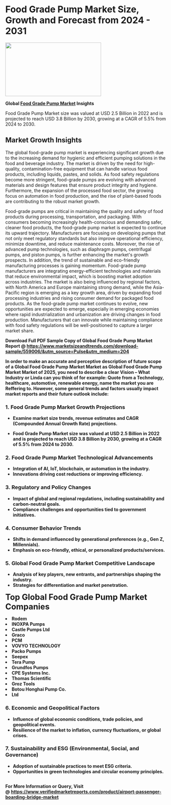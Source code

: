 <H1>Food Grade Pump Market Size, Growth and Forecast from 2024 - 2031</H1><img class="aligncenter size-medium wp-image-584254" src="https://thirdeyenews.in/wp-content/uploads/2024/09/Global-Market-Research-300x168.jpeg" alt="" width="300" height="168" /><p><strong>Global&nbsp;<a href="https://www.marketsizeandtrends.com/download-sample/559006/&amp;utm_source=Pulse&amp;utm_medium=204">Food Grade Pump Market</a> Insights</strong></p><p>Food Grade Pump Market size was valued at USD 2.5 Billion in 2022 and is projected to reach USD 3.8 Billion by 2030, growing at a CAGR of 5.5% from 2024 to 2030.</p><p><h2>Market Growth Insights</h2> <p>The global food-grade pump market is experiencing significant growth due to the increasing demand for hygienic and efficient pumping solutions in the food and beverage industry. The market is driven by the need for high-quality, contamination-free equipment that can handle various food products, including liquids, pastes, and solids. As food safety regulations become more stringent, food-grade pumps are evolving with advanced materials and design features that ensure product integrity and hygiene. Furthermore, the expansion of the processed food sector, the growing focus on automation in food production, and the rise of plant-based foods are contributing to the robust market growth.</p> <p><strong></strong></p> <p>Food-grade pumps are critical in maintaining the quality and safety of food products during processing, transportation, and packaging. With consumers becoming increasingly health-conscious and demanding safer, cleaner food products, the food-grade pump market is expected to continue its upward trajectory. Manufacturers are focusing on developing pumps that not only meet regulatory standards but also improve operational efficiency, minimize downtime, and reduce maintenance costs. Moreover, the rise of advanced pump technologies, such as diaphragm pumps, centrifugal pumps, and piston pumps, is further enhancing the market's growth prospects. In addition, the trend of sustainable and eco-friendly manufacturing processes is gaining momentum. Food-grade pump manufacturers are integrating energy-efficient technologies and materials that reduce environmental impact, which is boosting market adoption across industries. The market is also being influenced by regional factors, with North America and Europe maintaining strong demand, while the Asia-Pacific region is emerging as a key growth area, driven by expanding food processing industries and rising consumer demand for packaged food products. As the food-grade pump market continues to evolve, new opportunities are expected to emerge, especially in emerging economies where rapid industrialization and urbanization are driving changes in food production. Manufacturers that can innovate while maintaining compliance with food safety regulations will be well-positioned to capture a larger market share. </p> <p><strong></p><p><span class=""><strong>Download Full PDF Sample Copy of Global Food Grade Pump Market Report</strong> @ <a href="https://www.marketsizeandtrends.com/download-sample/559006/&amp;utm_source=Pulse&amp;utm_medium=204" target="_blank">https://www.marketsizeandtrends.com/download-sample/559006/&amp;utm_source=Pulse&amp;utm_medium=204</a></span></p><p>In order to make an accurate and perceptive description of future scope of a Global&nbsp;Food Grade Pump Market Market as Global&nbsp;Food Grade Pump Market Market of 2025, you need to describe a clear Vision &ndash; What Industry or Linda can you think of for example: Quote from a Technology, healthcare, automotive, renewable energy, name the market you are Reffering to. However, some general trends and factors usually impact market reports and their future outlook include:</p><h3>1.&nbsp;<strong>Food Grade Pump Market Growth Projections</strong></h3><ul><li>Examine market size trends, revenue estimates and CAGR (Compounded Annual Growth Rate) projections.</li><li><p>Food Grade Pump Market size was valued at USD 2.5 Billion in 2022 and is projected to reach USD 3.8 Billion by 2030, growing at a CAGR of 5.5% from 2024 to 2030.</p></li></ul><h3>2.&nbsp;<strong>Food Grade Pump Market Technological Advancements</strong></h3><ul><li>Integration of AI, IoT, blockchain, or automation in the industry.</li><li>Innovations driving cost reductions or improving efficiency.</li></ul><h3>3.&nbsp;<strong>Regulatory and Policy Changes</strong></h3><ul><li>Impact of global and regional regulations, including sustainability and carbon-neutral goals.</li><li>Compliance challenges and opportunities tied to government initiatives.</li></ul><h3>4.&nbsp;<strong>Consumer Behavior Trends</strong></h3><ul><li>Shifts in demand influenced by generational preferences (e.g., Gen Z, Millennials).</li><li>Emphasis on eco-friendly, ethical, or personalized products/services.</li></ul><h3>5.&nbsp;<strong>Global Food Grade Pump Market Competitive Landscape</strong></h3><ul><li>Analysis of key players, new entrants, and partnerships shaping the industry.</li><li>Strategies for differentiation and market penetration.</li></ul><p data-pm-slice="1 1 []"><span style="color: inherit; font-family: inherit; font-size: 25px;">Top Global Food Grade Pump Market Companies</span></p><div class="" data-test-id=""><p><li>Rodem</li><li> INOXPA Pumps</li><li> Castle Pumps Ltd</li><li> Graco</li><li> PCM</li><li> VOVYO TECHNOLOGY</li><li> Packo Pumps</li><li> Seepex</li><li> Tera Pump</li><li> Grundfos Pumps</li><li> CPE Systems Inc.</li><li> Thomas Scientific</li><li> Groz Tools</li><li> Botou Honghai Pump Co.</li><li>Ltd</li></p></div><h3>6.&nbsp;<strong>Economic and Geopolitical Factors</strong></h3><ul><li>Influence of global economic conditions, trade policies, and geopolitical events.</li><li>Resilience of the market to inflation, currency fluctuations, or global crises.</li></ul><h3>7.&nbsp;<strong>Sustainability and ESG (Environmental, Social, and Governance)</strong></h3><ul><li>Adoption of sustainable practices to meet ESG criteria.</li><li>Opportunities in green technologies and circular economy principles.</li></ul><h2><strong style="font-size: 14px;">For More Information or Query, Visit @&nbsp;</strong><a style="background-color: #ffffff; font-size: 14px;" href="https://www.marketsizeandtrends.com/report/food-grade-pump-market/" target="_blank">https://www.verifiedmarketreports.com/product/airport-passenger-boarding-bridge-market</a></h2>
